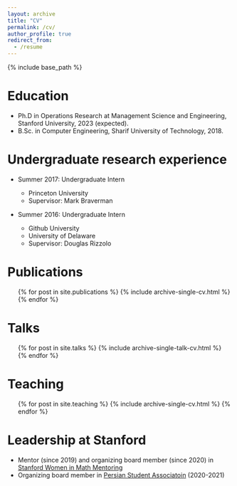 ```yaml
---
layout: archive
title: "CV"
permalink: /cv/
author_profile: true
redirect_from:
  - /resume
---
```


{% include base_path %}

Education
======

* Ph.D in Operations Research at Management Science and Engineering, Stanford University, 2023 (expected).
* B.Sc. in Computer Engineering, Sharif University of Technology, 2018.

Undergraduate research experience
======
* Summer 2017: Undergraduate Intern
  * Princeton University
  * Supervisor: Mark Braverman

* Summer 2016: Undergraduate Intern
  * Github University
  * University of Delaware
  * Supervisor: Douglas Rizzolo
  


Publications
======
  <ul>{% for post in site.publications %}
    {% include archive-single-cv.html %}
  {% endfor %}</ul>
  
Talks
======
  <ul>{% for post in site.talks %}
    {% include archive-single-talk-cv.html %}
  {% endfor %}</ul>
  
Teaching
======
  <ul>{% for post in site.teaching %}
    {% include archive-single-cv.html %}
  {% endfor %}</ul>
  
Leadership at Stanford
======
* Mentor (since 2019) and organizing board member (since 2020) in [Stanford Women in Math Mentoring](http://swimm.stanford.edu/mentors3.html)
* Organizing board member in [Persian Student Associatoin](https://psa.stanford.edu/) (2020-2021)
